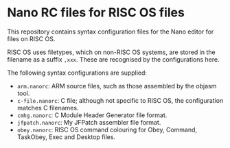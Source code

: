 # Nano RC files for RISC OS files

This repository contains syntax configuration files for the Nano editor for files on RISC OS.

RISC OS uses filetypes, which on non-RISC OS systems, are stored in the filename as a suffix `,xxx`. These are recognised by the 
configurations here.

The following syntax configurations are supplied:

* `arm.nanorc`: ARM source files, such as those assembled by the objasm tool.
* `c-file.nanorc`: C file; although not specific to RISC OS, the configuration matches C filenames.
* `cmhg.nanorc`: C Module Header Generator file format.
* `jfpatch.nanorc`: My JFPatch assembler file format.
* `obey.nanorc`: RISC OS command colouring for Obey, Command, TaskObey, Exec and Desktop files.
